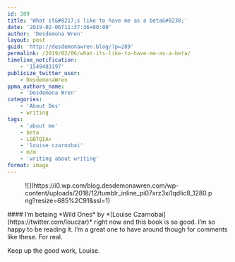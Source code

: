 ```yaml
---
id: 289
title: 'What it&#8217;s like to have me as a beta&#8230;'
date: '2019-02-06T11:37:36+00:00'
author: 'Desdemona Wren'
layout: post
guid: 'http://desdemonawren.blog/?p=289'
permalink: /2019/02/06/what-its-like-to-have-me-as-a-beta/
timeline_notification:
    - '1549483197'
publicize_twitter_user:
    - DesdemonaWren
ppma_authors_name:
    - 'Desdemona Wren'
categories:
    - 'About Des'
    - writing
tags:
    - 'about me'
    - beta
    - LGBTQIA+
    - 'louise czarnobai'
    - m/m
    - 'writing about writing'
format: image
---
```


<figure class="wp-block-image">![](https://i0.wp.com/blog.desdemonawren.com/wp-content/uploads/2018/12/tumblr_inline_pi07xrz3xi1qdlic8_1280.png?resize=685%2C91&ssl=1)</figure>#### I’m betaing *Wild Ones* by *[Louise Czarnobai](https://twitter.com/louczar)* right now and this book is so good. I’m so happy to be reading it. I’m a great one to have around though for comments like these. For real. 

Keep up the good work, Louise.